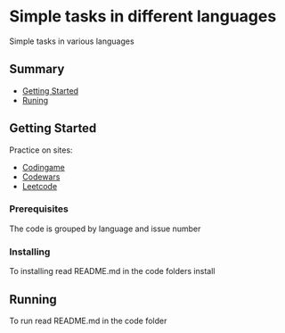# Simple tasks in different languages

Simple tasks in various languages

## Summary

 - [Getting Started](#getting-started)
 - [Runing](#running)
 
 ## Getting Started
 
 Practice on sites:
 
 * [Codingame]( https://www.codingame.com/)
 * [Codewars](https://www.codewars.com/)
 * [Leetcode](https://leetcode.com/problemset/all/)
 
### Prerequisites

The code is grouped by language and issue number

### Installing

To installing read README.md in the code folders install

## Running

To run read README.md in the code folder


